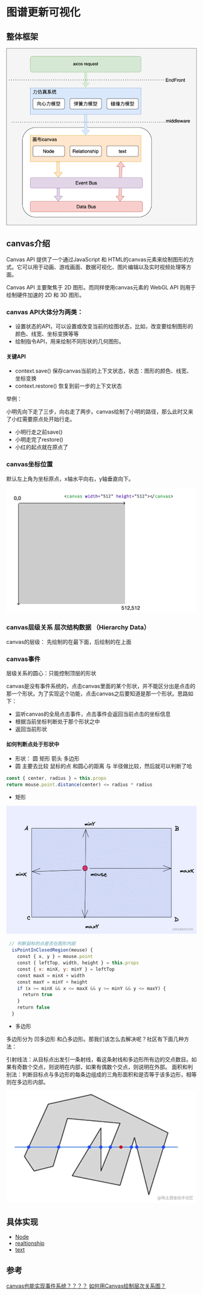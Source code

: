 # 图谱更新可视化

## 整体框架

![全流程](./%E5%9B%BE%E8%B0%B1%E6%9B%B4%E6%96%B0%E6%95%B4%E4%BD%93%E6%B5%81%E7%A8%8B%E5%9B%BE.png)

## canvas介绍

Canvas API 提供了一个通过JavaScript 和 HTML的canvas元素来绘制图形的方式。它可以用于动画、游戏画面、数据可视化、图片编辑以及实时视频处理等方面。

Canvas API 主要聚焦于 2D 图形。而同样使用canvas元素的 WebGL API 则用于绘制硬件加速的 2D 和 3D 图形。

### canvas API大体分为两类：

- 设置状态的API，可以设置或改变当前的绘图状态，比如，改变要绘制图形的颜色、线宽、坐标变换等等
- 绘制指令API，用来绘制不同形状的几何图形。

#### 关键API

- context.save() 保存canvas当前的上下文状态，状态：图形的颜色、线宽、坐标变换
- context.restore() 恢复到前一步的上下文状态

举例：

小明先向下走了三步，向右走了两步。canvas绘制了小明的路径，那么此时又来了小红需要原点处开始行走。

- 小明行走之前save()
- 小明走完了restore()
- 小红的起点就在原点了

### canvas坐标位置

默认左上角为坐标原点，x轴水平向右，y轴垂直向下。

![坐标轴](./%E5%9D%90%E6%A0%87%E8%BD%B4.png)

### canvas层级关系 层次结构数据 （Hierarchy Data）

canvas的层级： 先绘制的在最下面，后绘制的在上面

### canvas事件

层级关系的圆心：只能控制顶层的形状

canvas是没有事件系统的，点击canvas里面的某个形状，并不能区分出是点击的那一个形状。为了实现这个功能，点击canvas之后要知道是那一个形状。思路如下：

- 监听canvas的全局点击事件，点击事件会返回当前点击的坐标信息
- 根据当前坐标判断处于那个形状之中
- 返回当前形状

#### 如何判断点处于形状中

- 形状： 圆 矩形 箭头 多边形
- 圆
主要去比较 鼠标的点 和圆心的距离 与 半径做比较，然后就可以判断了哈

```js
const { center, radius } = this.props
return mouse.point.distance(center) <= radius * radius
```

- 矩形

![矩形](./%E7%9F%A9%E5%BD%A2.png)

```js
 // 判断鼠标的点是否在图形内部
  isPointInClosedRegion(mouse) {
    const { x, y } = mouse.point
    const { leftTop, width, height } = this.props
    const { x: minX, y: minY } = leftTop
    const maxX = minX + width
    const maxY = minY + height
    if (x >= minX && x <= maxX && y >= minY && y <= maxY) {
      return true
    }
    return false
  }
```

- 多边形

多边形分为 凹多边形 和凸多边形。那我们该怎么去解决呢？社区有下面几种方法：

引射线法：从目标点出发引一条射线，看这条射线和多边形所有边的交点数目。如果有奇数个交点，则说明在内部，如果有偶数个交点，则说明在外部。
面积和判别法：判断目标点与多边形的每条边组成的三角形面积和是否等于该多边形，相等则在多边形内部。

![多边形](./%E5%A4%9A%E8%BE%B9%E5%BD%A2.png)


## 具体实现

- [Node](./Node.md)
- [realtionship](./realtionship.md)
- [text](./text.md)

## 参考

[canvas也能实现事件系统？？？？](https://juejin.cn/post/6996811170459942925#heading-9)
[如何用Canvas绘制层次关系图？](https://zhuanlan.zhihu.com/p/201425163)